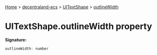 [Home](./index) &gt; [decentraland-ecs](./decentraland-ecs.md) &gt; [UITextShape](./decentraland-ecs.uitextshape.md) &gt; [outlineWidth](./decentraland-ecs.uitextshape.outlinewidth.md)

# UITextShape.outlineWidth property


**Signature:**
```javascript
outlineWidth: number
```
